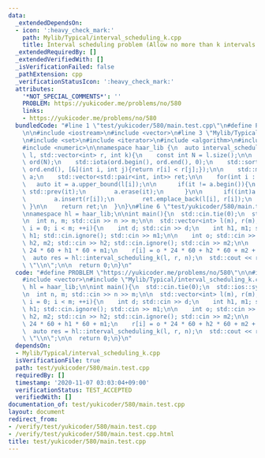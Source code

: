 ```yaml
---
data:
  _extendedDependsOn:
  - icon: ':heavy_check_mark:'
    path: Mylib/Typical/interval_scheduling_k.cpp
    title: Interval scheduling problem (Allow no more than k intervals to overlap)
  _extendedRequiredBy: []
  _extendedVerifiedWith: []
  _isVerificationFailed: false
  _pathExtension: cpp
  _verificationStatusIcon: ':heavy_check_mark:'
  attributes:
    '*NOT_SPECIAL_COMMENTS*': ''
    PROBLEM: https://yukicoder.me/problems/no/580
    links:
    - https://yukicoder.me/problems/no/580
  bundledCode: "#line 1 \"test/yukicoder/580/main.test.cpp\"\n#define PROBLEM \"https://yukicoder.me/problems/no/580\"\
    \n\n#include <iostream>\n#include <vector>\n#line 3 \"Mylib/Typical/interval_scheduling_k.cpp\"\
    \n#include <set>\n#include <iterator>\n#include <algorithm>\n#include <utility>\n\
    #include <numeric>\n\nnamespace haar_lib {\n  auto interval_scheduling_k(std::vector<int>\
    \ l, std::vector<int> r, int k){\n    const int N = l.size();\n\n    std::vector<int>\
    \ ord(N);\n    std::iota(ord.begin(), ord.end(), 0);\n    std::sort(ord.begin(),\
    \ ord.end(), [&](int i, int j){return r[i] < r[j];});\n\n    std::multiset<int>\
    \ a;\n    std::vector<std::pair<int, int>> ret;\n\n    for(int i : ord){\n   \
    \   auto it = a.upper_bound(l[i]);\n\n      if(it != a.begin()){\n        it =\
    \ std::prev(it);\n        a.erase(it);\n      }\n\n      if((int)a.size() < k){\n\
    \        a.insert(r[i]);\n        ret.emplace_back(l[i], r[i]);\n      }\n   \
    \ }\n\n    return ret;\n  }\n}\n#line 6 \"test/yukicoder/580/main.test.cpp\"\n\
    \nnamespace hl = haar_lib;\n\nint main(){\n  std::cin.tie(0);\n  std::ios::sync_with_stdio(false);\n\
    \n  int n, m; std::cin >> n >> m;\n\n  std::vector<int> l(m), r(m);\n\n  for(int\
    \ i = 0; i < m; ++i){\n    int d; std::cin >> d;\n    int h1, m1; std::cin >>\
    \ h1; std::cin.ignore(); std::cin >> m1;\n\n    int o; std::cin >> o;\n    int\
    \ h2, m2; std::cin >> h2; std::cin.ignore(); std::cin >> m2;\n\n    l[i] = d *\
    \ 24 * 60 + h1 * 60 + m1;\n    r[i] = o * 24 * 60 + h2 * 60 + m2 + 1;\n  }\n\n\
    \  auto res = hl::interval_scheduling_k(l, r, n);\n  std::cout << res.size() <<\
    \ \"\\n\";\n\n  return 0;\n}\n"
  code: "#define PROBLEM \"https://yukicoder.me/problems/no/580\"\n\n#include <iostream>\n\
    #include <vector>\n#include \"Mylib/Typical/interval_scheduling_k.cpp\"\n\nnamespace\
    \ hl = haar_lib;\n\nint main(){\n  std::cin.tie(0);\n  std::ios::sync_with_stdio(false);\n\
    \n  int n, m; std::cin >> n >> m;\n\n  std::vector<int> l(m), r(m);\n\n  for(int\
    \ i = 0; i < m; ++i){\n    int d; std::cin >> d;\n    int h1, m1; std::cin >>\
    \ h1; std::cin.ignore(); std::cin >> m1;\n\n    int o; std::cin >> o;\n    int\
    \ h2, m2; std::cin >> h2; std::cin.ignore(); std::cin >> m2;\n\n    l[i] = d *\
    \ 24 * 60 + h1 * 60 + m1;\n    r[i] = o * 24 * 60 + h2 * 60 + m2 + 1;\n  }\n\n\
    \  auto res = hl::interval_scheduling_k(l, r, n);\n  std::cout << res.size() <<\
    \ \"\\n\";\n\n  return 0;\n}\n"
  dependsOn:
  - Mylib/Typical/interval_scheduling_k.cpp
  isVerificationFile: true
  path: test/yukicoder/580/main.test.cpp
  requiredBy: []
  timestamp: '2020-11-07 03:03:04+09:00'
  verificationStatus: TEST_ACCEPTED
  verifiedWith: []
documentation_of: test/yukicoder/580/main.test.cpp
layout: document
redirect_from:
- /verify/test/yukicoder/580/main.test.cpp
- /verify/test/yukicoder/580/main.test.cpp.html
title: test/yukicoder/580/main.test.cpp
---
```

